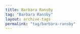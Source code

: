 ```yaml
---
title: Barbara Ransby
tag: "Barbara Ransby"
layout: archive-tags
permalink: "tag/barbara-ransby"
---
```

